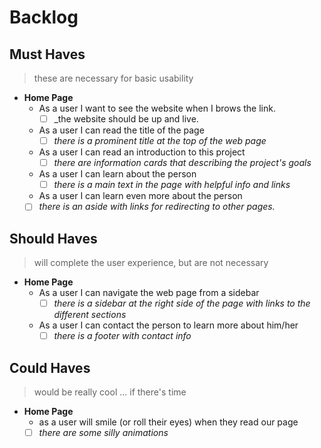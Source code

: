 # Backlog

## Must Haves

> these are necessary for basic usability

- **Home Page**
  - As a user I want to see the website when I brows the link.
    - [ ] _the website should be up and live.
  - As a user I can read the title of the page
    - [ ] _there is a prominent title at the top of the web page_
  - As a user I can read an introduction to this project
    - [ ] _there are information cards that describing the project's
          goals_
  - As a user I can learn about the person
    - [ ] _there is a main text in the page with helpful info and links_
  - As a user I can learn even more about the person
  - [ ] _there is an aside with links for redirecting to other pages._

## Should Haves

> will complete the user experience, but are not necessary

- **Home Page**
  - As a user I can navigate the web page from a sidebar
    - [ ] _there is a sidebar at the right side of the page with links to the different
          sections_
  - As a user I can contact the person to learn more about him/her
    - [ ] _there is a footer with contact info_

## Could Haves

> would be really cool ... if there's time

- **Home Page**
  - as a user will smile (or roll their eyes) when they read our page
  - [ ] _there are some silly animations_
